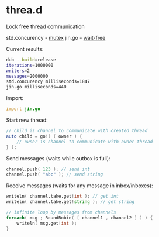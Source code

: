 # threa.d
Lock free thread communication

std.concurency - [mutex](https://en.wikipedia.org/wiki/Lock_(computer_science))
jin.go - [wait-free](phttps://en.wikipedia.org/wiki/Non-blocking_algorithm#Wait-freedom)

Current results:
```sh
dub --build=release                                          
iterations=1000000
writers=2
messages=2000000
std.concurency milliseconds=1847
jin.go milliseconds=440
```

Import:
```d
import jin.go
```

Start new thread:
```d
// child is channel to communicate with created thread
auto child = go!( ( owner ) {
    // owner is channel to communicate with owner thread
} );
```

Send messages (waits while outbox is full):
```d
channel.push( 123 ); // send int
channel.push( "abc" ); // send string
```

Receive messages (waits for any message in inbox/inboxes):
```d
writeln( channel.take.get!int ); // get int
writeln( channel.take.get!string ); // get string

// infinite loop by messages from channels
foreach( msg ; RoundRobin( [ channel1 , channel2 ] ) ) {
	writeln( msg.get!int );
}
```